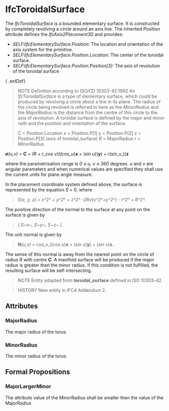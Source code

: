 # IfcToroidalSurface

The _IfcToroidalSurface_ is a bounded elementary surface. It is constructed by completely revolving a circle around an axis line. The inherited _Position_ attribute defines the _IfcAxis2Placement3D_ and provides:

* _SELF\IfcElementarySurface.Position_: The location and orientation of the axis system for the primitive.
* _SELF\IfcElementarySurface.Position.Location_: The center of the toroidal surface.
* _SELF\IfcElementarySurface.Position.Position[3]:_ The axis of revolution of the toroidal surface

{ .extDef}
> NOTE Definition according to ISO/CD 10303-42:1992
> An _IfcToroidalSurface_ is a type of elementary surface, which could be produced by revolving a circle about a line in its plane. The radius of the circle being revolved is referred to here as the _MinorRadius_ and the _MajorRadius_ is the distance from the centre of this circle to the axis of revolution. A toroidal surface is defined by the major and minor radii and the position and orientation of the surface.
>
> C = Position.Location
> x = Position.P[1]
> y = Position.P[2]
> z = Position.P[3] (axis of toroidal_surface)
> _R_ = MajorRadius
> _r_ = MinorRadius
>
>

_**&#963;**(u,v)_ = **C** + _(R + r_cos _v_)((cos_u_)**x** + (sin _u_))**y**) + _r_(sin_v_))**z**

where the parametrisation range is _0 &#8804; u, v &#8804; 360_ degrees. _u_ and _v_ are angular parameters and when numerical values are specified they shall use the current units for plane angle measure.

In the placement coordinate system defined above, the surface is represented by the equation _S_ = 0, where

> _S(x, y, z) = x^2^ + y^2^ + z^2^ -2R&#8730;(x^2^+y^2^) - r^2^ + R^2^._

The positive direction of the normal to the surface at any point on the surface is given by

> _( S~x~, S~y~, S~z~ )._

The unit normal is given by

> **N**_(u,v)_ = cos_v_((cos _u_)**x** + (sin _u_)**y**) + (sin _v_)**z**.

The sense of this normal is away from the nearest point on the circle of radius _R_ with centre **C**. A manifold surface will be produced if the major radius is greater than the minor radius. If this condition is not fulfilled, the resulting surface will be self-intersecting.

> NOTE Entity adapted from **toroidal_surface** defined in ISO 10303-42.

> HISTORY New entity in IFC4 Addendum 2.

## Attributes

### MajorRadius
The major radius of the torus.

### MinorRadius
The minor radius of the torus.

## Formal Propositions

### MajorLargerMinor
The attribute value of the MinorRadius shall be smaller then the value of the MajorRadius
